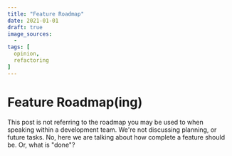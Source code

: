 ```yaml
---
title: "Feature Roadmap"
date: 2021-01-01
draft: true
image_sources:
  - 
tags: [
  opinion,
  refactoring
]
---
```

# Feature Roadmap(ing)
This post is not referring to the roadmap you may be used to when speaking within a development team. We're not discussing planning, or future tasks. No, here we are talking about how complete a feature should be. Or, what is "done"?